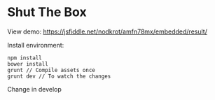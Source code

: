 # Shut The Box

View demo: https://jsfiddle.net/nodkrot/amfn78mx/embedded/result/

Install environment:

```
npm install
bower install
grunt // Compile assets once
grunt dev // To watch the changes
```

Change in develop
